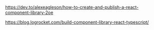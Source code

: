 https://dev.to/alexeagleson/how-to-create-and-publish-a-react-component-library-2oe

https://blog.logrocket.com/build-component-library-react-typescript/